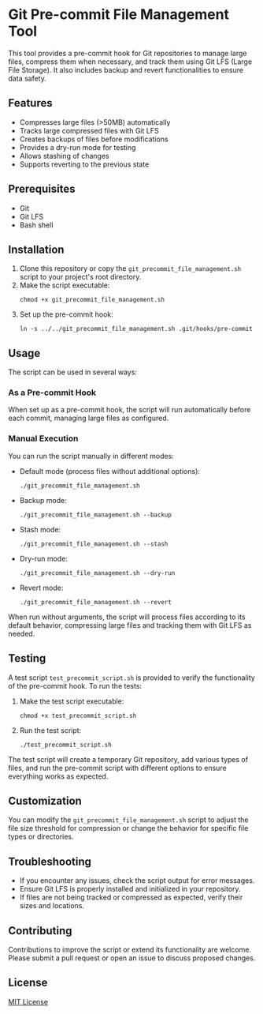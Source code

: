 # Git Pre-commit File Management Tool

This tool provides a pre-commit hook for Git repositories to manage large files, compress them when necessary, and track them using Git LFS (Large File Storage). It also includes backup and revert functionalities to ensure data safety.

## Features

- Compresses large files (>50MB) automatically
- Tracks large compressed files with Git LFS
- Creates backups of files before modifications
- Provides a dry-run mode for testing
- Allows stashing of changes
- Supports reverting to the previous state

## Prerequisites

- Git
- Git LFS
- Bash shell

## Installation

1. Clone this repository or copy the `git_precommit_file_management.sh` script to your project's root directory.
2. Make the script executable:
   ```
   chmod +x git_precommit_file_management.sh
   ```
3. Set up the pre-commit hook:
   ```
   ln -s ../../git_precommit_file_management.sh .git/hooks/pre-commit
   ```

## Usage

The script can be used in several ways:

### As a Pre-commit Hook

When set up as a pre-commit hook, the script will run automatically before each commit, managing large files as configured.

### Manual Execution

You can run the script manually in different modes:

- Default mode (process files without additional options):
  ```
  ./git_precommit_file_management.sh
  ```

- Backup mode:
  ```
  ./git_precommit_file_management.sh --backup
  ```

- Stash mode:
  ```
  ./git_precommit_file_management.sh --stash
  ```

- Dry-run mode:
  ```
  ./git_precommit_file_management.sh --dry-run
  ```

- Revert mode:
  ```
  ./git_precommit_file_management.sh --revert
  ```

When run without arguments, the script will process files according to its default behavior, compressing large files and tracking them with Git LFS as needed.

## Testing

A test script `test_precommit_script.sh` is provided to verify the functionality of the pre-commit hook. To run the tests:

1. Make the test script executable:
   ```
   chmod +x test_precommit_script.sh
   ```

2. Run the test script:
   ```
   ./test_precommit_script.sh
   ```

The test script will create a temporary Git repository, add various types of files, and run the pre-commit script with different options to ensure everything works as expected.

## Customization

You can modify the `git_precommit_file_management.sh` script to adjust the file size threshold for compression or change the behavior for specific file types or directories.

## Troubleshooting

- If you encounter any issues, check the script output for error messages.
- Ensure Git LFS is properly installed and initialized in your repository.
- If files are not being tracked or compressed as expected, verify their sizes and locations.

## Contributing

Contributions to improve the script or extend its functionality are welcome. Please submit a pull request or open an issue to discuss proposed changes.

## License

[MIT License](LICENSE)
